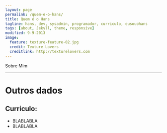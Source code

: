```yaml
---
layout: page
permalink: /quem-e-o-hans/
title: Quem é o Hans
tagline: hans, dev, sysadmin, programador, curriculo, eusouohans
tags: [about, Jekyll, theme, responsive]
modified: 9-9-2013
image:
  feature: texture-feature-02.jpg
  credit: Texture Lovers
  creditlink: http://texturelovers.com
---
```


Sobre Mim

---
# Outros dados 
## Curriculo:
 * BLABLABLA
 * BLABLABLA
